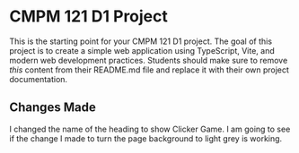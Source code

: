 # CMPM 121 D1 Project

This is the starting point for your CMPM 121 D1 project. The goal of this project is to create a simple web application using TypeScript, Vite, and modern web development practices. Students should make sure to remove _this_ content from their README.md file and replace it with their own project documentation.

## Changes Made

I changed the name of the heading to show Clicker Game.
I am going to see if the change I made to turn the page background to light grey is working.
